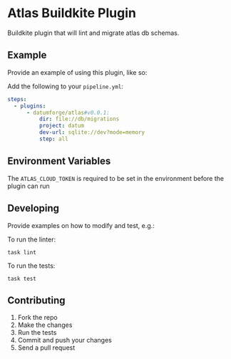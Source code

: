 # Atlas Buildkite Plugin 

Buildkite plugin that will lint and migrate atlas db schemas. 

## Example

Provide an example of using this plugin, like so:

Add the following to your `pipeline.yml`:

```yml
steps:
  - plugins:
      - datumforge/atlas#v0.0.1:
          dir: file://db/migrations
          project: datum
          dev-url: sqlite://dev?mode=memory
          step: all
```

## Environment Variables

The `ATLAS_CLOUD_TOKEN` is required to be set in the environment before the plugin can run

## Developing

Provide examples on how to modify and test, e.g.:

To run the linter:
```shell
task lint
```

To run the tests:

```shell
task test
```

## Contributing

1. Fork the repo
2. Make the changes
3. Run the tests
4. Commit and push your changes
5. Send a pull request